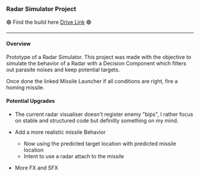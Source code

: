 ### Radar Simulator Project

🟢 Find the build here [Drive Link](https://drive.google.com/drive/folders/1HKk3oIGKdJkL-PVvqBYg7qxeGiaAkuS0?usp=sharing) 🟢

---

#### Overview

Prototype of a Radar Simulator. This project was made with the objective to simulate the behavior of a Radar with a Decision Component which filters out parasite noises and keep potential targets.

Once done the linked Missile Launcher if all conditions are right, fire a homing missile.

#### Potential Upgrades

* The current radar visualiser doesn't register enemy "bips", I rather focus on stable and structured code but definitly something on my mind.

* Add a more realistic missile Behavior 
  * Now using the predicted target location with predicted missile location 
  * Intent to use a radar attach to the missile  

* More FX and SFX
